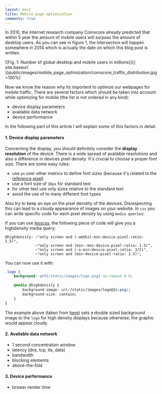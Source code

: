```yaml
---
layout: post
title: Mobile page optimization
comments: true
---
```


In 2010, the internet research company Comscore already predicted that within 5 year the amount of mobile users will surpass the amount of desktop users. As you can see in figure 1, the intersection will happen somewhere in 2014 which is actually the date on which this blog post is written.


![Fig. 1: Number of global desktop and mobile users in millions]({{ site.baseurl }}public/images/mobile_page_optimization/comscore_traffic_distribution.jpg =100%)

Now we know the reason why its importent to optimze our webpages for mobile traffic. There are several factors which should be taken into account while optimizing for mobile (the list is not ordered in any kind):

- device display parameters
- available data network
- device performance

In the following part of this article I will explain some of this factors in detail.

#### 1. Device display parameters

Concerning the display, you should definitely consider the **display resolution** of the device. There is a wide spread of available resolutions and also a difference in devices pixel density. It's crucial to choose a proper font size. There are some easy rules:

- use `px` over other metrics to define font sizes (because it's related to the [reference pixel](http://www.w3.org/TR/CSS2/syndata.html#length-units))
- use a font size of `16px` for standard text
- for other text use only sizes relative to the standard text
- avoid the use of to many different font types


Also try to keep an eye on the pixel denstity of the devices. Disrespecting this can lead to a cloudy appearance of images on your website. In `css` you can write specific code for each pixel density by using `media queries`:

If you can use [lesscss](http://lesscss.org), the following piece of code will give you a highdensity media query:

```less
@highdensity: ~"only screen and (-webkit-min-device-pixel-ratio: 1.5)",
              ~"only screen and (min--moz-device-pixel-ratio: 1.5)",
              ~"only screen and (-o-min-device-pixel-ratio: 3/2)",
              ~"only screen and (min-device-pixel-ratio: 1.5)";
```

You can now use it with:

```css
.logo {
    background: url(/static/images/logo.png) no-repeat 0 0;
 
    @media @highdensity {
        background-image: url(/static/images/logo@2x.png);
        background-size: contain;
    }
}
```

The example above (taken from [here](http://blog.scur.pl/2012/06/variable-media-queries-less-css/)) sets a double sized background image to the `logo` for high density displays because otherwise, the graphic would appear cloudy. 


#### 2. Available data network

- 1 second concentration window
- latency (dns, tcp, tls, data)
- bandwidth
- blocking elements
- above-the-fold

#### 3. Device performance

- brower render time
